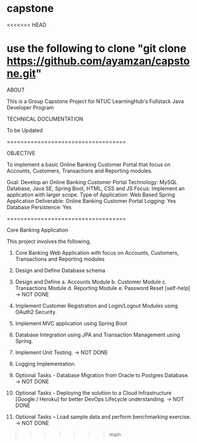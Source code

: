 # capstone
<<<<<<< HEAD

use the following to clone
"git clone https://github.com/ayamzan/capstone.git"
===================================

ABOUT

This is a Group Capstone Project for NTUC LearningHub's Fullstack Java Developer Program

TECHNICAL DOCUMENTATION

To be Updated

===================================

OBJECTIVE

To implement a basic Online Banking Customer Portal that focus on Accounts, Customers, Transactions and Reporting modules.

Goal: Develop an Online Banking Customer Portal
Technology: MySQL Database, Java SE, Spring Boot, HTML, CSS and JS
Focus: Implement an application with larger scope.
Type of Application: Web Based Spring Application
Deliverable: Online Banking Customer Portal
Logging: Yes
Database Persistence: Yes

===================================

Core Banking Application

This project involves the following,

1) Core Banking Web Application with focus on Accounts, Customers, Transactions and Reporting modules
2) Design and Define Database schema
3) Design and Define
a. Accounts Module
b. Customer Module
c. Transactions Module
d. Reporting Module
e. Password Reset [self-help] -> NOT DONE

4) Implement Customer Registration and Login/Logout Modules using OAuth2 Security.
5) Implement MVC application using Spring Boot
6) Database Integration using JPA and Transaction Management using Spring.
7) Implement Unit Testing. -> NOT DONE
8) Logging Implementation.
9) Optional Tasks - Database Migration from Oracle to Postgres Database. -> NOT DONE
10) Optional Tasks - Deploying the solution to a Cloud Infrastructure [Google / Heroku] for better DevOps Lifecycle understanding. -> NOT DONE
11) Optional Tasks – Load sample data and perform benchmarking exercise. -> NOT DONE

>>>>>>> main
